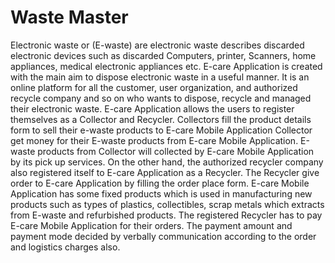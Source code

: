# Waste Master

Electronic waste or (E-waste) are electronic waste describes discarded electronic devices such as discarded Computers, printer, Scanners, home appliances, medical electronic appliances etc. E-care Application is created with the main aim to dispose electronic waste in a useful manner. It is an online platform for all the customer, user organization, and authorized recycle company and so on who wants to dispose, recycle and managed their electronic waste.  E-care Application allows the users to register themselves as a Collector and Recycler.  Collectors fill the product details form to sell their e-waste products to E-care Mobile Application Collector get money for their E-waste products from E-care Mobile Application. E-waste products from Collector will collected by  E-care Mobile Application by  its  pick  up  services.
On  the  other  hand,  the  authorized  recycler  company  also  registered  itself  to  E-care Application as  a  Recycler.   The  Recycler  give  order  to  E-care Application by  filling  the order  place  form. E-care Mobile Application has  some  fixed  products  which  is  used  in manufacturing  new  products  such  as  types  of  plastics,  collectibles,  scrap  metals  which extracts  from  E-waste  and  refurbished  products.  The  registered  Recycler  has  to  pay E-care Mobile Application  for  their  orders.  The  payment  amount  and  payment  mode decided by  verbally  communication  according  to  the  order  and  logistics  charges  also.



